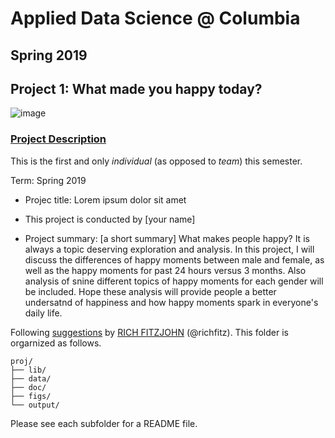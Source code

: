 # Applied Data Science @ Columbia
## Spring 2019
## Project 1: What made you happy today?

![image](figs/title.jpeg)

### [Project Description](doc/Proj1_desc.md)
This is the first and only *individual* (as opposed to *team*) this semester. 

Term: Spring 2019

+ Projec title: Lorem ipsum dolor sit amet
+ This project is conducted by [your name]

+ Project summary: [a short summary] What makes people happy? It is always a topic deserving exploration and analysis. In this project, I will discuss the differences of happy moments between male and female, as well as the happy moments for past 24 hours versus 3 months. Also analysis of snine different topics of happy moments for each gender will be included. Hope these analysis will provide people a better undersatnd of happiness and how happy moments spark in everyone's daily life. 

Following [suggestions](http://nicercode.github.io/blog/2013-04-05-projects/) by [RICH FITZJOHN](http://nicercode.github.io/about/#Team) (@richfitz). This folder is orgarnized as follows.

```
proj/
├── lib/
├── data/
├── doc/
├── figs/
└── output/
```

Please see each subfolder for a README file.
